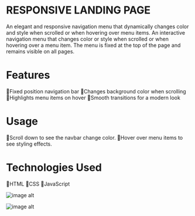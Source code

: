 # RESPONSIVE LANDING PAGE
An elegant and responsive navigation menu that dynamically changes color and style when scrolled or when hovering over menu items.
An interactive navigation menu that changes color or style when scrolled or when hovering over a menu item. The menu is fixed at the top of the page and remains visible on all pages.

# Features
  🔹Fixed position navigation bar
  🔹Changes background color when scrolling
  🔹Highlights menu items on hover
  🔹Smooth transitions for a modern look 

# Usage
  🔹Scroll down to see the navbar change color.
  🔹Hover over menu items to see styling effects.

# Technologies Used
  🔹HTML
  🔹CSS
  🔹JavaScript

  
![image alt](https://github.com/snigdha-samanta/SCT_WD_1/blob/e5d5d95dae4ed94f28ca4e2d4bde7949875965e3/Screenshot%202025-02-15%20195756.png?raw=true)

![image alt](https://github.com/snigdha-samanta/SCT_WD_1/blob/e5d5d95dae4ed94f28ca4e2d4bde7949875965e3/Screenshot%202025-02-15%20195844.png?raw=true)
